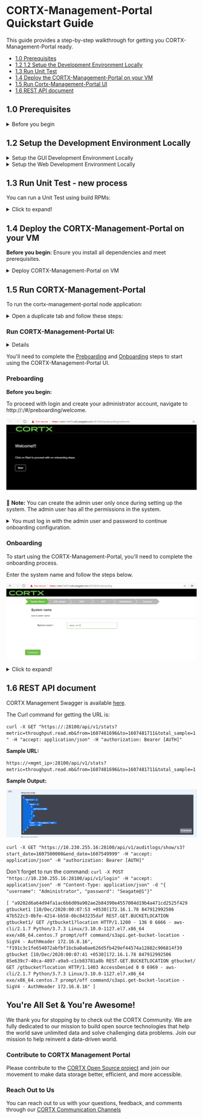 # CORTX-Management-Portal Quickstart Guide

This guide provides a step-by-step walkthrough for getting you CORTX-Management-Portal ready.

- [1.0 Prerequisites](##10-Prerequisites)
- [1.2 1.2 Setup the Development Environment Locally](#12-Setup-the-Development-Environment-Locally)
- [1.3 Run Unit Test](#13-Run-Unit-Test)
- [1.4 Deploy the CORTX-Management-Portal on your VM](#14-Deploy-the-CORTX-Management-Portal-on-your-VM)
- [1.5 Run Cortx-Management-Portal UI](#15-Run-Cortx-Management-Portal)
- [1.6 REST API document](#16-REST-API-document)

## 1.0 Prerequisites

<details>
<summary>Before you begin</summary>
<p>
   
1. You'll need to install [CORTX-Manager](https://github.com/Seagate/blob/cortx-manager) or [Import OVA](https://github.com/Seagate/cortx/blob/main/doc/Importing_OVA_File.rst).

2. Login as a super user:
   
   `$ sudo su`

    Or 
    
    `$ sudo -s`

3. Install Node.js

   ```shell

   $ wget  https://nodejs.org/dist/v12.13.0/node-v12.13.0-linux-x64.tar.xz
   $ tar -xvf node-v12.13.0-linux-x64.tar.xz
   $ mkdir /opt/nodejs
   $ cp -r node-v12.13.0-linux-x64 /opt/nodejs/
   $ ln -s /opt/nodejs/node-v12.13.0-linux-x64/bin/node /usr/bin node
   $ ln -s /opt/nodejs/node-v12.13.0-linux-x64/bin/npm /usr/bin
   npm
   ``` 
4. Install GitHub
   
   Refer to the [Contributing to CORTX Management Portal](CONTRIBUTING.md) document to install GitHub and clone cortx-manager & dependent repositories.
 
</p>
</details>

## 1.2 Setup the Development Environment Locally

<details>
   <summary>Setup the GUI Development Environment Locally</summary>
   <p>
 
 1. Click open the UI repository link [here](https://github.com/Seagate/cortx-management-portal).
2. Clone the UI repository using this [URL](https://github.com/Seagate/cortx-management-portal.git) in new folder and run:

  ```shell

  $ git clone  https://github.com/Seagate/cortx-cortx-management-portal.git
  ```
3. Run the following command to install dependent packages:

   `\cortx-management-portal\gui` 
   
4. Run `$ npm install` or `$ npm i`:

   `\cortx-management-portal\gui` 

</p>
</details>

<details>
<summary>Setup the Web Development Environment Locally</summary>
<p>

1. Click open the UI repository link [here](https://github.com/Seagate/cortx-management-portal).
2. Clone the UI repository using this [URL](https://github.com/Seagate/cortx-management-portal.git) in new folder and run:

  ```shell

  $ git clone  https://github.com/Seagate/cortx-cortx-management-portal.git
  ```
3. Run the following command to install dependent packages:

   ` \cortx-management-portal\web`

4. Run `$ npm install` or `$ npm i`:

   ` \cortx-management-portal\web`

5. Change the proxy in the `vue.config.js` file from the GUI folder to point or access the backend REST API proxy:
 
   `http://localhost:28100` to the required server proxy: 
  
   `http://10.230.244.254:28101`

6. To connect middleware nodejs API, update the `.env` file with a few entries: 

   ```shell
     SERVER_PROTOCOL="https" change to SERVER_PROTOCOL="http" CORTX_MANAGER_HOST="localhost"
   ```
   1. Change the above to: `CORTX_MANAGEMENT_PORTAL_HOST="10.230.244.254"`
  
   2. Change the `LOG_FILE_PATH` to local directory path:
  
      `LOG_FILE_PATH="H:\\744541\\Documents\\log\\CORTX_MANAGER_middleware.log"`

      `FILE_UPLOAD_FOLDER="H:\\744541\\Documents\\frontend\\file_upload"`
    
   3. To serve the UI locally, run the below command via terminal:  
  
      `\cortx-cortx-management-portal\gui - npm run serve`
      `\cortx-cortx-management-portal\web - npm run dev`
  
   4. Open the browser and run [http://localhost:8080/](http://localhost:8080/).

</p>
</details>

## 1.3 Run Unit Test - new process

You can run a Unit Test using build RPMs: 

  <details>
   <summary>Click to expand!</summary>
   <p>
      
- RPMs are generated for each pull request, please find RPMS's on below location for the cortx-management-portal:
   
   [http://cortx-storage.colo.seagate.com/releases/cortx/components/dev/multibranch/cortx-management-portal/](http://cortx-storage.colo.seagate.com/releases/cortx/components/dev/multibranch/cortx-management-portal/)
   
- You'll need to install the RPM on your VM.

</p>
</details>

## 1.4 Deploy the CORTX-Management-Portal on your VM

**Before you begin:** Ensure you install all dependencies and meet prerequisites.

<details>
   <summary>Deploy CORTX-Management-Portal on VM</summary>
   <p>

1. Login to your VM using SSH your GitHub ID and Password.
2. Remove previously installed cortx-management-portal RPMs (if any):

   for pkg in `$ rpm -qa | grep -E "cortx|salt"`; 
   
   Run `$ yum remove -y $pkg` 

3. Install cortx-management-portal RPM: 

    `$ yum install -i ./dist/rpmbuild/RPMS/x86_64/cortx-csm_agent-web.rpm`
    
    `$ yum install -i ./dist/rpmbuild/RPMS/x86_64/cortx-csm_agent-gui.rpm`

4. Executing cortx-management-portal-setup commands should pass: 

   `$ cortx_management_portal_setup post_install`

   `$ cortx_management_portal config`

   `$ cortx_management_portal_setup init`

5. Enable and Restart the Cortx-Management-Portal service: 

   `$ systemctl restart cortx_management_portal`
   `$ systemctl enable cortx_management_portal`
   
   </p>
   </details>
   
## 1.5 Run CORTX-Management-Portal 

To run the cortx-management-portal node application:

<details>
   <summary>Open a duplicate tab and follow these steps:</summary>
   <p>

1. Login as super user.
2. Change the `.env` file in web for server_protocol from `https` to `http` 
3. Install node modules.
4. Run cortx-management-portal node application 
   
   ```shell
   
   $ sudo su 
   $ vim /opt/seagate/cortx/cortx-management-portal/.env 
   $ cd /opt/seagate/cortx/cortx-management-portal 
   $ npm install 
   $ npm run dev 
   ```
 
5. Once the cortx-management-portal starts successfully, it will return the URL to point to with the port. 

</p>
</details>

### Run CORTX-Management-Portal UI: 

<details>
   <sumamry>Run CORTX-Management-Portal UI</summary>
   <p>
   
   1. To run cortx-management-portal UI, open a duplicate tab.
   2. Login as a super user.
   3. Go to the gui directory.
   4. Install node modules.
   5. Run gui application:
   
      ```shell
   
      $ sudo su 
      $ cd /opt/seagate/cortx/cortx-management-portal/cortx/gui/ 
      $ npm install 
      $ npm run serve 
      ```
   
   6. Once the cortx-management-portal UI, runs successfully, it retuns the URL to the UI. 
   7. Copy this link and open the UI in the browser. 
   8. You'll be redirected to the login page. 
   
   </p>
   </details>
   
   You'll need to complete the [Preboarding](#Preboarding) and [Onboarding](#Onboarding) steps to start using the CORTX-Management-Portal UI.
   
   ### Preboarding
   
   **Before you begin:** 
   
   To proceed with login and create your administrator account, navigate to http://<hostname>:<port>/#/preboarding/welcome. 
  
   ![](/images/WelcomeScreen.png)
   
   :page_with_curl: **Note:** You can create the admin user only once during setting up the system. The admin user has all the permissions in the system. 
   
   <details>
   <summary>You must log in with the admin user and password to continue onboarding configuration.</summary>
   <p>
   
   1. Click *start* and select *Next*.
   2. Click *Get started* and accept the Terms & Conditions.
      
      ![](/images/Terms&Conditions.png)
   3. Create your admininistrator account. 
      
      ![](/images/UsernamePwd.png)
   4. Return to the cortx-management-portal login page using the link http://<hostname>:<port>/.
      
      ![](/images/Login.png)
   
   </p>
   </details>
   
   ### Onboarding
   
   To start using the CORTX-Management-Portal, you'll need to complete the onboarding process. 
   
   Enter the system name and follow the steps below. 
   
   ![](/images/SystemName.png)
   
   <details>
   <summary>Click to expand!</summary>
   <p>
      
   The onboarding process lets you set up the system and configure the following.
   
   1. [Upload SSL certificate](#1-Upload-SSL-certificate)
   
   2. [Configure DNS resolver settings](#2-Configure-DNS-resolver-settings)
   
   3. [Configure network time protocol settings](#3-Configure-network-time-protocol-settings)
   
   4. [Configure notifications](#4-Configure-notifications)
   
   5. [Verify onboarding configurations](#5-Verify-onboarding-configurations)
   
   #### 1. Upload SSL certificate
   
   A SSL certificate is used on a https connection to encrypt the communication from a S3 Client or your web browser to CORTX Manager. By default, the CORTX Manager uses a CORTX    Manager provided self-signed certificate. Alternatively, you can upload a user-provided self-signed certificate or a user provided certificate authority (CA) signed  certificate. This step can be done during onboarding or afterwards.
   
   ![](/images/SSL%20Upload.png)
  
   To upload SSL certificate:
   
   1. Click Choose File to browse and select the appropriate SSL certificate, and then click Upload certificate. 
   2. Click Continue to open the Management network settings page. 

   #### 2. Configure DNS resolver settings
   
   ![](/images/DNS.png)
   
   To configure DNS resolver settings:
   
   1. On the DNS resolver settings page, enter values for DNS Server and Search Domain.
   2. Click Apply and Continue to open the Network time protocol (NTP) page.
   
   #### 3. Configure network time protocol
   
   CORTX and any S3 Clients must be time synchronized via a NTP server. CORTX Manager allows the setting of the NTP server address and a time zone. The time zone on CORTX Manager does not have to match the S3 Client(s). Once the CORTX Manager setting is applied, the setting is then configured on both servers in CORTX. 
   
   ![](/images/NTP.png)
   
   To configure network time protocol:
   
   1. On the Network time protocol (NTP) page, enter NTP server address and select the time zone. 
   2. The selected time zone is used by the system.
      - Click Apply and Continue to open the Notifications settings tab.

   #### 4. Configure notifications
   
   The system offers you to configure notifications. You can configure the system to receive notification via email using the Simple Network Management Protocol (SNMP). Once configured, you can receive notifications about any system updates or alerts. You have an option to skip configuring the notifications but it is not recommended. It is recommended to configure at least one email to receive system notification. 
   
   **Table 4:** Supported and unsupported email configurations lists the supported and unsupported email configurations.
   
   | **Type** | **Supported/Unsupported** |
   |-	|-	|
   | By encryption: | |
   | No encryption | Supported |
   | SSL/TLS | Supported |
   | STARTTLS | Supported | 
   | By authentication: | |
   | SMTP servers which support/require authentication | Supported |
   | SMTP servers which do not support authentication | Not supported |
   
   ![](/images/Notification.png)
   
   To configure notifications:
   
   1. From the Notifications page, select the Email check box, and then click Continue.
   2. Enter values for SMTP server, Sender email, Protocol, SMTP port, Sender password, and Confirm password.
   3. In the Receiver email addresses, you can enter multiple email addresses separated by comma (,).
   4. Click Send test email to verify the email configuration. If you do not receive test email on the configured email addresses then check the email configuration.
   5. Click Apply and Continue to open the Summary page.

   #### Verify onboarding configuration
   
   The Summary page displays all the onboarding configurations. You can verify the configurations and if required, go back to a page to change the configurations. After
   verifying the configurations, the system moves to the new IP address added during the configuration. You must use the new IP address to access the system.
   
   ![](/images/Summary.png)
   
   To verify the configurations:
   
   - Review the configurations, and then click Continue.
   
   The Confirmation pop-up displays the new IP address of the system. You must use the new IP address to access the system.
   
   ![](/images/Dashboard.png)
   
   </p>
   </details>

## 1.6 REST API document

CORTX Management Swagger is available [here](https://<management_IP>:28100/api-docs).

The Curl command for getting the URL is:

`curl -X GET "https://:28100/api/v1/stats?metric=throughput.read.mb&from=1607481696&to=1607481711&total_sample=1" -H "accept: application/json" -H "authorization: Bearer [AUTH]"`

**Sample URL:**

`https://<mgmt_ip>:28100/api/v1/stats?metric=throughput.read.mb&from=1607481696&to=1607481711&total_sample=1`

**Sample Output:** 

![](/images/SwaggerForCORTX.png)

`curl -X GET "https://10.230.255.16:28100/api/v1/auditlogs/show/s3?start_date=1607500000&end_date=1607549999" -H "accept: application/json" -H "authorization: Bearer [AUTH]"`
 
 Don't forget to run the command: `curl -X POST "https://10.230.255.16:28100/api/v1/login" -H "accept: application/json" -H "Content-Type: application/json" -d "{ "username": "Administrator", "password": "Seagate@1"}"`

`[
"a9202d6a64d94fa1ac6b6d09a902ae2b84390e4557004d19b4a471cd2525f429 gtbucket1 [10/Dec/2020:00:07:53 +0530]172.16.1.78 847912992506 47b522c3-0bfe-4214-bb58-0bc843235daf REST.GET.BUCKETLOCATION gtbucket1/ GET /gtbucket1?location HTTP/1.1200 - 136 0 6666 - aws-cli/2.1.7 Python/3.7.3 Linux/3.10.0-1127.el7.x86_64 exe/x86_64.centos.7 prompt/off command/s3api.get-bucket-location -SigV4 - AuthHeader 172.16.8.16",
"f191c3c1fe654072abfbf1bcba0a0ae626d5fb429ef44574a12882c906814f39 gtbucket [10/Dec/2020:00:07:41 +0530]172.16.1.78 847912992506 85e639c7-40ca-4897-a9a9-c1cb83781a8b REST.GET.BUCKETLOCATION gtbucket/ GET /gtbucket?location HTTP/1.1403 AccessDenied 0 0 6969 - aws-cli/2.1.7 Python/3.7.3 Linux/3.10.0-1127.el7.x86_64 exe/x86_64.centos.7 prompt/off command/s3api.get-bucket-location -SigV4 - AuthHeader 172.16.8.16"
]
`

## You're All Set & You're Awesome!

We thank you for stopping by to check out the CORTX Community. We are fully dedicated to our mission to build open source technologies that help the world save unlimited data and solve challenging data problems. Join our mission to help reinvent a data-driven world. 

### Contribute to CORTX Management Portal

Please contribute to the [CORTX Open Source project](CONTRIBUTING.md) and join our movement to make data storage better, efficient, and more accessible.

### Reach Out to Us

You can reach out to us with your questions, feedback, and comments through our [CORTX Communication Channels](https://github.com/Seagate/cortx/blob/main/SUPPORT.md)
